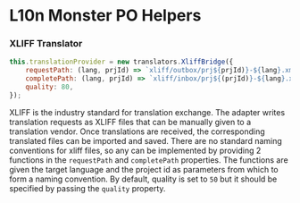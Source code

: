 # L10n Monster PO Helpers

### XLIFF Translator

```js
this.translationProvider = new translators.XliffBridge({
    requestPath: (lang, prjId) => `xliff/outbox/prj${prjId)}-${lang}.xml`,
    completePath: (lang, prjId) => `xliff/inbox/prj${(prjId)}-${lang}.xml`,
    quality: 80,
});
```

XLIFF is the industry standard for translation exchange. The adapter writes translation requests as XLIFF files that can be manually given to a translation vendor. Once translations are received, the corresponding translated files can be imported and saved.
There are no standard naming conventions for xliff files, so any can be implemented by providing 2 functions in the `requestPath` and `completePath` properties. The functions are given the target language and the project id as parameters from which to form a naming convention. By default, quality is set to `50` but it should be specified by passing the `quality` property.
